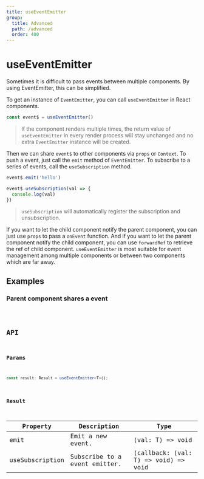 ```yaml
---
title: useEventEmitter
group:
  title: Advanced
  path: /advanced
  order: 400
---
```


# useEventEmitter

Sometimes it is difficult to pass events between multiple components. By using EventEmitter, this can be simplified.

To get an instance of `EventEmitter`, you can call `useEventEmitter` in React components.

```js
const event$ = useEventEmitter()
```

> If the component renders multiple times, the return value of `useEventEmitter` in every render process will stay unchanged and no extra `EventEmitter` instance will be created.

Then we can share `event$` to other components via `props` or `Context`. To push a event, just call the `emit` method of `EventEmitter`. To subscribe to a series of events, call the `useSubscription` method.

```js
event$.emit('hello')
```

```js
event$.useSubscription(val => {
  console.log(val)
})
```

> `useSubscription` will automatically register the subscription and unsubscription.

If you want to let the child component notify the parent component, you can just use `props` to pass a `onEvent` function. And if you want to let the parent component notify the child component, you can use `forwardRef` to retrieve the ref of child component. `useEventEmitter` is most suitable for event management among multiple components or between two components which are far away.

## Examples

### Parent component shares a event

<code src="./demo/demo1.tsx" />

## API

### Params

```typescript
const result: Result = useEventEmitter<T>();
```

### Result

| Property        | Description                   | Type                                 |
|-----------------|-------------------------------|--------------------------------------|
| emit            | Emit a new event.             | (val: T) => void                     |
| useSubscription | Subscribe to a event emitter. | (callback: (val: T) => void) => void |
